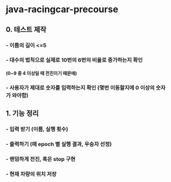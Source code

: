 # java-racingcar-precourse


## 0. 테스트 제작
### - 이름의 길이 <=5 
### - 대수의 법칙으로 실제로 10번의 6번의 비율로 증가하는지 확인
#### (0~9 중 4 이상일 때 전진이기 때문에)
### - 사용자가 제대로 숫자를 입력하는지 확인 (몇번 이동할지에 0 이상의 숫자가 와야함)


## 1. 기능 정리
### - 입력 받기 (이름, 실행 횟수)
### - 출력하기 (매 epoch 별 실행 결과, 우승자 선정)
### - 랜덤하게 전진, 혹은 stop 구현
### - 현재 차량의 위치 저장
### 